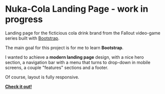 # Nuka-Cola Landing Page - work in progress
Landing page for the ficticious cola drink brand from the Fallout video-game series built with [Bootstrap](https://getbootstrap.com/).

The main goal for this project is for me to learn **Bootstrap**.

I wanted to achieve a **modern landing page** design, with a nice hero section, a navigation bar with a menu that turns to drop-down in mobile screens, a couple "features" sections and a footer.

Of course, layout is fully responsive.

**[Check it out!](https://nachito-schon.github.io/nuka-cola-landing-page/)**
